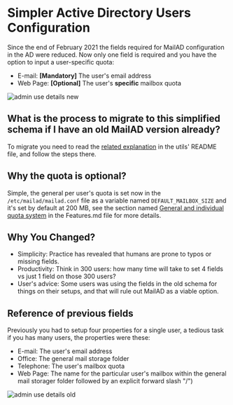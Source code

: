 # Simpler Active Directory Users Configuration

Since the end of February 2021 the fields required for MailAD configuration in the AD were reduced. Now only one field is required and you have the option to input a user-specific quota:

- E-mail: **[Mandatory]** The user's email address
- Web Page: **[Optional]** The user's **specific** mailbox quota

![admin use details new](imgs/admin_user_details.png)

## What is the process to migrate to this simplified schema if I have an old MailAD version already?

To migrate you need to read the [related explanation](utils/README.md#upgrade-to-the-simplified-ad-configuration) in the utils' README file, and follow the steps there.

## Why the quota is optional?

Simple, the general per user's quota is set now in the `/etc/mailad/mailad.conf` file as a variable named `DEFAULT_MAILBOX_SIZE` and it's set by default at 200 MB, see the section named [General and individual quota system](Features.md#general-and-individual-quota-system) in the Features.md file for more details.

## Why You Changed?

- Simplicity: Practice has revealed that humans are prone to typos or missing fields.
- Productivity: Think in 300 users: how many time will take to set 4 fields vs just 1 field on those 300 users?
- User's advice: Some users was using the fields in the old schema for things on their setups, and that will rule out MailAD as a viable option.

## Reference of previous fields

Previously you had to setup four properties for a single user, a tedious task if you has many users, the properties were these:

- E-mail: The user's email address
- Office: The general mail storage folder
- Telephone: The user's mailbox quota
- Web Page: The name for the particular user's mailbox within the general mail storager folder followed by an explicit forward slash "/")

![admin use details old](imgs/admin_user_details_old.png)